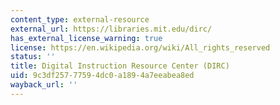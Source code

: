 ```yaml
---
content_type: external-resource
external_url: https://libraries.mit.edu/dirc/
has_external_license_warning: true
license: https://en.wikipedia.org/wiki/All_rights_reserved
status: ''
title: Digital Instruction Resource Center (DIRC)
uid: 9c3df257-7759-4dc0-a189-4a7eeabea8ed
wayback_url: ''
---
```


